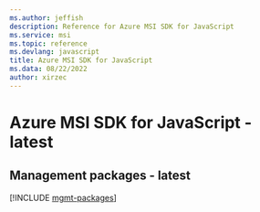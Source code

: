 ```yaml
---
ms.author: jeffish
description: Reference for Azure MSI SDK for JavaScript
ms.service: msi
ms.topic: reference
ms.devlang: javascript
title: Azure MSI SDK for JavaScript
ms.data: 08/22/2022
author: xirzec
---
```

# Azure MSI SDK for JavaScript - latest

## Management packages - latest
[!INCLUDE [mgmt-packages](msi-mgmt-index.md)]